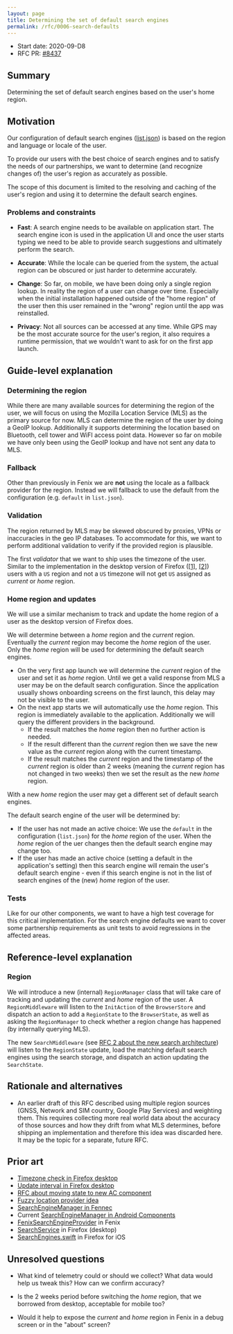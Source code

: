 ```yaml
---
layout: page
title: Determining the set of default search engines
permalink: /rfc/0006-search-defaults
---
```


* Start date: 2020-09-D8
* RFC PR: [#8437](https://github.com/mozilla-mobile/android-components/pull/8437)

## Summary

Determining the set of default search engines based on the user's home region.

## Motivation

Our configuration of default search engines ([list.json](https://github.com/mozilla-mobile/android-components/blob/main/components/browser/search/src/main/assets/search/list.json)) is based on the region and language or locale of the user.

To provide our users with the best choice of search engines and to satisfy the needs of our partnerships, we want to determine (and recognize changes of) the user's region as accurately as possible.

The scope of this document is limited to the resolving and caching of the user's region and using it to determine the default search engines.

### Problems and constraints

* **Fast**: A search engine needs to be available on application start. The search engine icon is used in the application UI and once the user starts typing we need to be able to provide search suggestions and ultimately perform the search.

* **Accurate**: While the locale can be queried from the system, the actual region can be obscured or just harder to determine accurately.

* **Change**: So far, on mobile, we have been doing only a single region lookup. In reality the region of a user can change over time. Especially when the initial installation happened outside of the "home region" of the user then this user remained in the "wrong" region until the app was reinstalled.

* **Privacy**: Not all sources can be accessed at any time. While GPS may be the most accurate source for the user's region, it also requires a runtime permission, that we wouldn't want to ask for on the first app launch.

## Guide-level explanation

### Determining the region

While there are many available sources for determining the region of the user, we will focus on using the Mozilla Location Service (MLS) as the primary source for now. MLS can determine the region of the user by doing a GeoIP lookup. Additionally it supports determining the location based on Bluetooth, cell tower and WiFI access point data. However so far on mobile we have only been using the GeoIP lookup and have not sent any data to MLS.

### Fallback

Other than previously in Fenix we are **not** using the locale as a fallback provider for the region. Instead we will fallback to use the default from the configuration (e.g. `default` in `list.json`).

### Validation

The region returned by MLS may be skewed obscured by proxies, VPNs or inaccuracies in the geo IP databases. To accommodate for this, we want to perform additional validation to verify if the provided region is plausible.

The first _validator_ that we want to ship uses the timezone of the user. Similar to the implementation in the desktop version of Firefox ([[1]](https://searchfox.org/mozilla-central/rev/f82d5c549f046cb64ce5602bfd894b7ae807c8f8/toolkit/modules/Region.jsm#213-224), [[2]](https://searchfox.org/mozilla-central/rev/f82d5c549f046cb64ce5602bfd894b7ae807c8f8/toolkit/modules/Region.jsm#763-779)) users with a `US` region and not a `US` timezone will not get `US` assigned as _current_ or _home_ region.

### Home region and updates

We will use a similar mechanism to track and update the home region of a user as the desktop version of Firefox does.

We will determine between a _home_ region and the _current_ region. Eventually the _current_ region may become the _home_ region of the user. Only the _home_ region will be used for determining the default search engines.

* On the very first app launch we will determine the _current_ region of the user and set it as _home_ region. Until we get a valid response from MLS a user may be on the default search configuration. Since the application usually shows onboarding screens on the first launch, this delay may not be visible to the user.
* On the next app starts we will automatically use the _home_ region. This region is immediately available to the application. Additionally we will query the different providers in the background.
  * If the result matches the _home_ region then no further action is needed.
  * If the result different than the _current_ region then we save the new value as the _current_ region along with the current timestamp.
  * If the result matches the _current_ region and the timestamp of the _current_ region is older than 2 weeks (meaning the _current_ region has not changed in two weeks) then we set the result as the new _home_ region.

With a new _home_ region the user may get a different set of default search engines.

The default search engine of the user will be determined by:

* If the user has not made an active choice: We use the `default` in the configuration (`list.json`) for the _home_ region of the user. When the _home_ region of the uer changes then the default search engine may change too.
* If the user has made an active choice (setting a default in the application's setting) then this search engine will remain the user's default search engine - even if this search engine is not in the list of search engines of the (new) _home_ region of the user.

### Tests

Like for our other components, we want to have a high test coverage for this critical implementation. For the search engine defaults we want to cover some partnership requirements as unit tests to avoid regressions in the affected areas.

## Reference-level explanation

### Region

We will introduce a new (internal) `RegionManager` class that will take care of tracking and updating the _current_ and _home_ region of the user. A `RegionMiddleware` will listen to the `InitAction` of the `BrowserStore` and dispatch an action to add a `RegionState` to the `BrowserState`, as well as asking the `RegionManager` to check whether a region change has happened (by internally querying MLS).

The new `SearchMiddleware` (see [RFC 2 about the new search architecture](https://mozac.org/rfc/0002-search-state-in-browser-store)) will listen to the `RegionState` update, load the matching default search engines using the search storage, and dispatch an action updating the `SearchState`.

## Rationale and alternatives

* An earlier draft of this RFC described using multiple region sources (GNSS, Network and SIM country, Google Play Services) and weighting them. This requires collecting more real world data about the accuracy of those sources and how they drift from what MLS determines, before shipping an implementation and therefore this idea was discarded here. It may be the topic for a separate, future RFC.

## Prior art

* [Timezone check in Firefox desktop](https://searchfox.org/mozilla-central/source/toolkit/modules/Region.jsm#180)
* [Update interval in Firefox desktop](https://searchfox.org/mozilla-central/source/toolkit/modules/Region.jsm#75)
* [RFC about moving state to new AC component](https://mozac.org/rfc/0002-search-state-in-browser-store)
* [Fuzzy location provider idea](https://github.com/mozilla-mobile/android-components/issues/1720)
* [SearchEngineManager in Fennec](https://searchfox.org/mozilla-esr68/source/mobile/android/base/java/org/mozilla/gecko/search/SearchEngineManager.java)
* Current [SearchEngineManager in Android Components](https://github.com/mozilla-mobile/android-components/blob/08880314f56d73691b3cd909d5dee199bba4ed0b/components/browser/search/src/main/java/mozilla/components/browser/search/SearchEngineManager.kt#L28)
* [FenixSearchEngineProvider](https://github.com/mozilla-mobile/fenix/blob/master/app/src/main/java/org/mozilla/fenix/components/searchengine/FenixSearchEngineProvider.kt) in Fenix
* [SearchService](https://searchfox.org/mozilla-central/source/toolkit/components/search/SearchService.jsm) in Firefox (desktop)
* [SearchEngines.swift](https://github.com/mozilla-mobile/firefox-ios/blob/main/Client/Frontend/Browser/SearchEngines.swift) in Firefox for iOS

## Unresolved questions

* What kind of telemetry could or should we collect? What data would help us tweak this? How can we confirm accuracy?

* Is the 2 weeks period before switching the _home_ region, that we borrowed from desktop, acceptable for mobile too?

* Would it help to expose the _current_ and _home_ region in Fenix in a debug screen or in the "about" screen?

